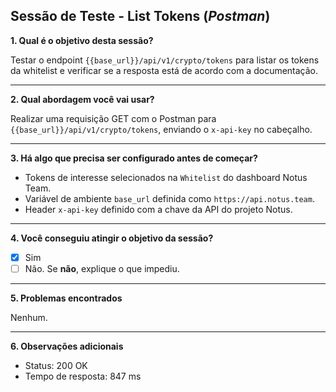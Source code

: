 ## Sessão de Teste - List Tokens (*Postman*)

**1. Qual é o objetivo desta sessão?**

Testar o endpoint `{{base_url}}/api/v1/crypto/tokens` para listar os tokens da whitelist e verificar se a resposta está de acordo com a documentação.

---

**2. Qual abordagem você vai usar?**

Realizar uma requisição GET com o Postman para `{{base_url}}/api/v1/crypto/tokens`, enviando o `x-api-key` no cabeçalho.

---

**3. Há algo que precisa ser configurado antes de começar?**
- Tokens de interesse selecionados na `Whitelist` do dashboard Notus Team.
- Variável de ambiente `base_url` definida como `https://api.notus.team`.
- Header `x-api-key` definido com a chave da API do projeto Notus.

---

**4. Você conseguiu atingir o objetivo da sessão?**

* [X] Sim
* [ ] Não. Se **não**, explique o que impediu.

---

**5. Problemas encontrados**

Nenhum.

---

**6. Observações adicionais**
- Status: 200 OK
- Tempo de resposta: 847 ms